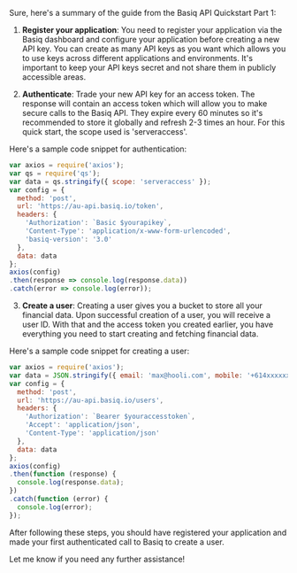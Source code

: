 Sure, here's a summary of the guide from the Basiq API Quickstart Part 1:

1. **Register your application**: You need to register your application via the Basiq dashboard and configure your application before creating a new API key. You can create as many API keys as you want which allows you to use keys across different applications and environments. It's important to keep your API keys secret and not share them in publicly accessible areas.

2. **Authenticate**: Trade your new API key for an access token. The response will contain an access token which will allow you to make secure calls to the Basiq API. They expire every 60 minutes so it's recommended to store it globally and refresh 2-3 times an hour. For this quick start, the scope used is 'serveraccess'.

Here's a sample code snippet for authentication:

```javascript
var axios = require('axios');
var qs = require('qs');
var data = qs.stringify({ scope: 'serveraccess' });
var config = {
  method: 'post',
  url: 'https://au-api.basiq.io/token',
  headers: { 
    'Authorization': `Basic $yourapikey`, 
    'Content-Type': 'application/x-www-form-urlencoded',
    'basiq-version': '3.0'
  },
  data: data
};
axios(config)
.then(response => console.log(response.data))
.catch(error => console.log(error));
```

3. **Create a user**: Creating a user gives you a bucket to store all your financial data. Upon successful creation of a user, you will receive a user ID. With that and the access token you created earlier, you have everything you need to start creating and fetching financial data.

Here's a sample code snippet for creating a user:

```javascript
var axios = require('axios');
var data = JSON.stringify({ email: 'max@hooli.com', mobile: '+614xxxxxxxx' });
var config = {
  method: 'post',
  url: 'https://au-api.basiq.io/users',
  headers: { 
    'Authorization': `Bearer $youraccesstoken`,
    'Accept': 'application/json',
    'Content-Type': 'application/json'
  },
  data: data
};
axios(config)
.then(function (response) {
  console.log(response.data);
})
.catch(function (error) {
  console.log(error);
});
```

After following these steps, you should have registered your application and made your first authenticated call to Basiq to create a user. 

Let me know if you need any further assistance!
